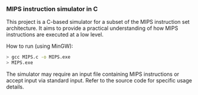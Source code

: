 ### MIPS instruction simulator in C

This project is a C-based simulator for a subset of the MIPS 
instruction set architecture. It aims to provide a practical 
understanding of how MIPS instructions are executed at a low 
level.

How to run (using MinGW): 

```bash
> gcc MIPS.c -o MIPS.exe
> MIPS.exe 
```

The simulator may require an input file containing MIPS 
instructions or accept input via standard input. Refer to 
the source code for specific usage details.

